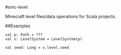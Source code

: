 #smc-level

Minecraft level files/data operations for Scala projects.

##Examples

	val p: Path = ???
	val v: LevelSystem = LevelSystem(p)

	val seed: Long = v.level.seed

	
